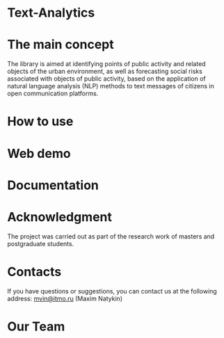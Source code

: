 # Text-Analytics



# The main concept
The library is aimed at identifying points of public activity and related objects of the urban environment, as well as forecasting social risks associated with objects of public activity, based on the application of natural language analysis (NLP) methods to text messages of citizens in open communication platforms.


# How to use


# Web demo



# Documentation


# Acknowledgment
The project was carried out as part of the research work of masters and postgraduate students.

# Contacts
If you have questions or suggestions, you can contact us at the following address: mvin@itmo.ru (Maxim Natykin)

# Our Team
